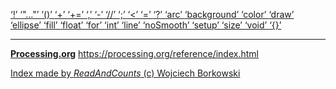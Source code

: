 [ ‘!’ ](https://processing.org/reference/logicalNOT.html)	[ ‘"..."’ ](https://openjdk.java.net/jeps/326)	[ ‘()’ ](https://processing.org/reference/parentheses.html)	[ ‘+’ ](https://processing.org/reference/addition.html)	[ ‘+=’ ](https://processing.org/reference/addassign.html)	[ ‘,’ ](https://processing.org/reference/comma.html)	[ ‘-’ ](https://processing.org/reference/minus.html)	[ ‘//’ ](https://processing.org/reference/comment.html)	[ ‘;’ ](https://processing.org/reference/semicolon.html)	[ ‘<’ ](https://processing.org/reference/lessthan.html)	[ ‘=’ ](https://processing.org/reference/assign.html)	[ ‘?’ ](https://processing.org/reference/conditional.html)	[ ‘arc’ ](https://processing.org/reference/arc_.html)	[ ‘background’ ](https://processing.org/reference/background_.html)	[ ‘color’ ](https://processing.org/reference/color_.html)	[ ‘draw’ ](https://processing.org/reference/draw_.html)	[ ‘ellipse’ ](https://processing.org/reference/ellipse_.html)	[ ‘fill’ ](https://processing.org/reference/fill_.html)	[ ‘float’ ](https://processing.org/reference/float.html)	[ ‘for’ ](https://processing.org/reference/for.html)	[ ‘int’ ](https://processing.org/reference/int.html)	[ ‘line’ ](https://processing.org/reference/line_.html)	[ ‘noSmooth’ ](https://processing.org/reference/noSmooth_.html)	[ ‘setup’ ](https://processing.org/reference/setup_.html)	[ ‘size’ ](https://processing.org/reference/size_.html)	[ ‘void’ ](https://processing.org/reference/void.html)	[ ‘{}’ ](https://processing.org/reference/curlybraces.html)	


----
[__Processing.org__](http://Processing.org/) <https://processing.org/reference/index.html>


[Index made by _ReadAndCounts_ (c) Wojciech Borkowski](https://github.com/borkowsk/bookProcessingEN/tree/main/33_extensions/readandcounts)

